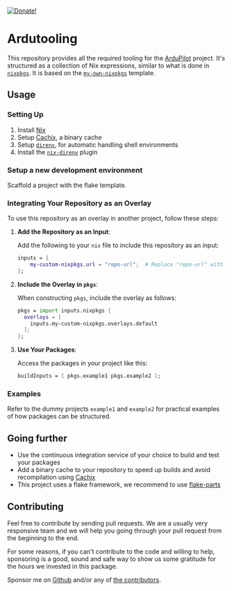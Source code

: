 [![Donate!][donate github]][github sponsors link]

# Ardutooling

This repository provides all the required tooling for the [ArduPilot] project. It's structured as a collection of Nix expressions, similar to what is done in [`nixpkgs`]. It is based on the [`my-own-nixpkgs`] template.

[ardupilot]: https://ardupilot.org/
[`nixpkgs`]: https://github.com/NixOS/nixpkgs
[`my-own-nixpkgs`]: https://github.com/drupol/my-own-nixpkgs

## Usage

### Setting Up

1. Install [Nix]
2. Setup [Cachix], a binary cache
3. Setup [`direnv`], for automatic handling shell environments
4. Install the [`nix-direnv`] plugin

[Nix]: https://nixos.org/download/
[Cachix]: https://cachix.org/
[`direnv`]: https://direnv.net/
[`nix-direnv`]: https://github.com/nix-community/nix-direnv

### Setup a new development environment

Scaffold a project with the flake template.

### Integrating Your Repository as an Overlay

To use this repository as an overlay in another project, follow these steps:

1. **Add the Repository as an Input**:

   Add the following to your `nix` file to include this repository as an input:

   ```nix
   inputs = {
       my-custom-nixpkgs.url = "repo-url";  # Replace "repo-url" with the actual URL to your repository
   };
   ```

2. **Include the Overlay in `pkgs`**:

   When constructing `pkgs`, include the overlay as follows:

   ```nix
   pkgs = import inputs.nixpkgs {
     overlays = [
       inputs.my-custom-nixpkgs.overlays.default
     ];
   };
   ```

3. **Use Your Packages**:

   Access the packages in your project like this:

   ```nix
   buildInputs = [ pkgs.example1 pkgs.example2 ];
   ```

[RFC140]: https://github.com/NixOS/rfcs/pull/140

### Examples

Refer to the dummy projects `example1` and `example2` for practical examples of
how packages can be structured.

## Going further

- Use the continuous integration service of your choice to build and test your
  packages
- Add a binary cache to your repository to speed up builds and avoid
  recompilation using [Cachix](https://cachix.org/)
- This project uses a flake framework, we recommend to use [flake-parts](https://flake.parts)

## Contributing

Feel free to contribute by sending pull requests. We are a usually very
responsive team and we will help you going through your pull request from the
beginning to the end.

For some reasons, if you can't contribute to the code and willing to help,
sponsoring is a good, sound and safe way to show us some gratitude for the hours
we invested in this package.

Sponsor me on [Github][github sponsors link] and/or any of [the
contributors][6].

[donate github]: https://img.shields.io/badge/Sponsor-Github-brightgreen.svg?style=flat-square
[github sponsors link]: https://github.com/sponsors/tarc
[6]: https://github.com/tarc/ardutooling/graphs/contributors
